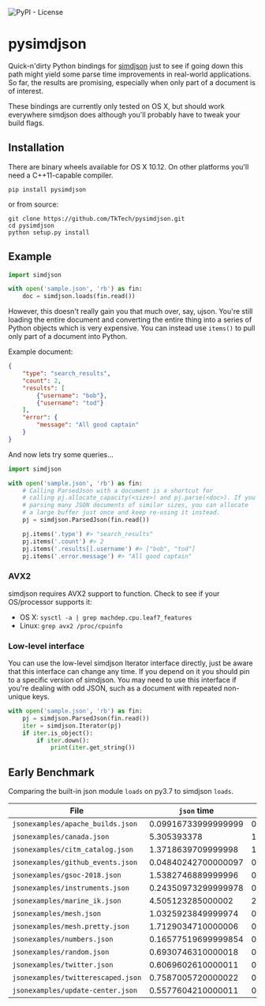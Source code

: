![PyPI - License](https://img.shields.io/pypi/l/pysimdjson.svg?style=flat-square)

# pysimdjson

Quick-n'dirty Python bindings for [simdjson][] just to see if going down this path
might yield some parse time improvements in real-world applications. So far,
the results are promising, especially when only part of a document is of
interest.

These bindings are currently only tested on OS X, but should work everywhere
simdjson does although you'll probably have to tweak your build flags.

## Installation

There are binary wheels available for OS X 10.12. On other platforms you'll need a
C++11-capable compiler.

`pip install pysimdjson`

or from source:

```
git clone https://github.com/TkTech/pysimdjson.git
cd pysimdjson
python setup.py install
```

## Example

```python
import simdjson

with open('sample.json', 'rb') as fin:
    doc = simdjson.loads(fin.read())
```

However, this doesn't really gain you that much over, say, ujson. You're still
loading the entire document and converting the entire thing into a series of
Python objects which is very expensive. You can instead use `items()` to pull
only part of a document into Python.

Example document:

```json
{
    "type": "search_results",
    "count": 2,
    "results": [
        {"username": "bob"},
        {"username": "tod"}
    ],
    "error": {
        "message": "All good captain"
    }
}
```

And now lets try some queries...

```python
import simdjson

with open('sample.json', 'rb') as fin:
    # Calling ParsedJson with a document is a shortcut for
    # calling pj.allocate_capacity(<size>) and pj.parse(<doc>). If you're
    # parsing many JSON documents of similar sizes, you can allocate
    # a large buffer just once and keep re-using it instead.
    pj = simdjson.ParsedJson(fin.read())

    pj.items('.type') #> "search_results"
    pj.items('.count') #> 2
    pj.items('.results[].username') #> ["bob", "tod"]
    pj.items('.error.message') #> "All good captain"
```

### AVX2

simdjson requires AVX2 support to function. Check to see if your OS/processor supports it:

- OS X: `sysctl -a | grep machdep.cpu.leaf7_features`
- Linux: `grep avx2 /proc/cpuinfo`

### Low-level interface

You can use the low-level simdjson Iterator interface directly, just be aware
that this interface can change any time. If you depend on it you should pin to
a specific version of simdjson. You may need to use this interface if you're
dealing with odd JSON, such as a document with repeated non-unique keys.

```python
with open('sample.json', 'rb') as fin:
    pj = simdjson.ParsedJson(fin.read())
    iter = simdjson.Iterator(pj)
    if iter.is_object():
        if iter.down():
            print(iter.get_string())
```

## Early Benchmark

Comparing the built-in json module `loads` on py3.7 to simdjson `loads`.

| File | `json` time | `pysimdjson` time |
| ---- | ----------- | ----------------- |
| `jsonexamples/apache_builds.json` | 0.09916733999999999 | 0.074089268 |
| `jsonexamples/canada.json` | 5.305393378 | 1.6547515810000002 |
| `jsonexamples/citm_catalog.json` | 1.3718639709999998 | 1.0438697340000003 |
| `jsonexamples/github_events.json` | 0.04840242700000097 | 0.034239397999998644 |
| `jsonexamples/gsoc-2018.json` | 1.5382746889999996 | 0.9597240750000005 |
| `jsonexamples/instruments.json` | 0.24350973299999978 | 0.13639699600000021 |
| `jsonexamples/marine_ik.json` | 4.505123285000002 | 2.8965093270000004 |
| `jsonexamples/mesh.json` | 1.0325923849999974 | 0.38916503499999777 |
| `jsonexamples/mesh.pretty.json` | 1.7129034710000006 | 0.46509220500000126 |
| `jsonexamples/numbers.json` | 0.16577519699999854 | 0.04843887400000213 |
| `jsonexamples/random.json` | 0.6930746310000018 | 0.6175370539999996 |
| `jsonexamples/twitter.json` | 0.6069602610000011 | 0.41049074900000093 |
| `jsonexamples/twitterescaped.json` | 0.7587005720000022 | 0.41576198399999953 |
| `jsonexamples/update-center.json` | 0.5577604210000011 | 0.4961777420000004 |


[simdjson]: https://github.com/lemire/simdjson
